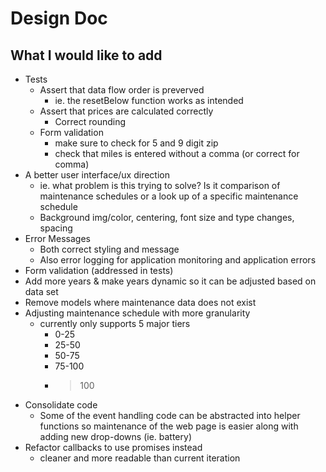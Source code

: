 # Design Doc

## What I would like to add

* Tests
  * Assert that data flow order is preverved
    * ie. the resetBelow function works as intended
  * Assert that prices are calculated correctly
    * Correct rounding
  * Form validation
    * make sure to check for 5 and 9 digit zip
    * check that miles is entered without a comma (or correct for comma)
* A better user interface/ux direction
  * ie. what problem is this trying to solve? Is it comparison of maintenance schedules or a look up of a specific maintenance schedule
  * Background img/color, centering, font size and type changes, spacing
* Error Messages
  * Both correct styling and message
  * Also error logging for application monitoring and application errors
* Form validation (addressed in tests)
* Add more years & make years dynamic so it can be adjusted based on data set
* Remove models where maintenance data does not exist
* Adjusting maintenance schedule with more granularity
  * currently only supports 5 major tiers
    * 0-25
    * 25-50
    * 50-75
    * 75-100
    * >100
* Consolidate code
  * Some of the event handling code can be abstracted into helper functions so maintenance of the web page is easier along with adding new drop-downs (ie. battery)
* Refactor callbacks to use promises instead
  * cleaner and more readable than current iteration
